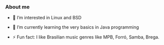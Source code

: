 ### About me
- 👀 I’m interested in Linux and BSD
- 🌱 I’m currently learning the very basics in Java programming

- ⚡ Fun fact: I like Brasilian music genres like MPB, Forró, Samba, Brega.

<!---
perfrosk/perfrosk is a ✨ special ✨ repository because its `README.md` (this file) appears on your GitHub profile.
You can click the Preview link to take a look at your changes.
--->
